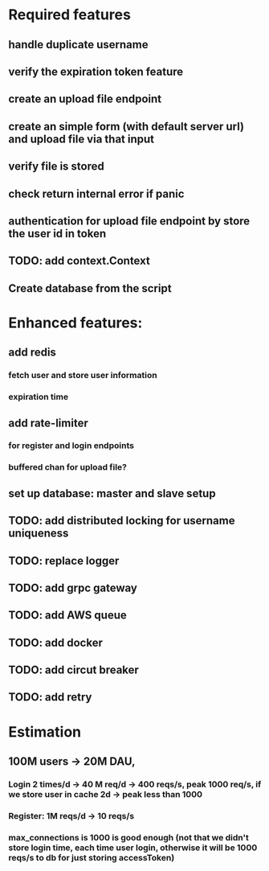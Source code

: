 # Required features
## handle duplicate username
## verify the expiration token feature
## create an upload file endpoint
## create an simple form (with default server url) and upload file via that input
## verify file is stored
## check return internal error if panic
## authentication for upload file endpoint by store the user id in token
## TODO: add context.Context
## Create database from the script

# Enhanced features:

## add redis
### fetch user and store user information
### expiration time

## add rate-limiter
### for register and login endpoints
### buffered chan for upload file?

## set up database: master and slave setup
## TODO: add distributed locking for username uniqueness
## TODO: replace logger
## TODO: add grpc gateway
## TODO: add AWS queue
## TODO: add docker
## TODO: add circut breaker
## TODO: add retry


# Estimation
## 100M users -> 20M DAU, 
### Login 2 times/d -> 40 M req/d -> 400 reqs/s, peak 1000 req/s, if we store user in cache 2d -> peak less than 1000
### Register: 1M reqs/d -> 10 reqs/s 
### max_connections is 1000 is good enough (not that we didn't store login time, each time user login, otherwise it will be 1000 reqs/s to db for just storing accessToken)
